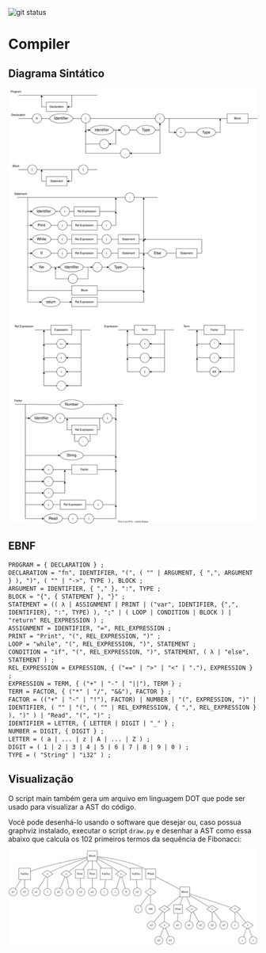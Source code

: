 ![git status](http://3.129.230.99/svg/cemmanuelsr/compiler/)

# Compiler

## Diagrama Sintático

![diagrama sintatico](assets/img/diagrama-sintatico.svg)

## EBNF

```
PROGRAM = { DECLARATION } ;
DECLARATION = "fn", IDENTIFIER, "(", ( "" | ARGUMENT, { ",", ARGUMENT } ), ")", ( "" | "->", TYPE ), BLOCK ;
ARGUMENT = IDENTIFIER, { "," }, ":", TYPE ;
BLOCK = "{", { STATEMENT }, "}" ;
STATEMENT = (( λ | ASSIGNMENT | PRINT | ("var", IDENTIFIER, {",", IDENTIFIER}, ":", TYPE) ), ";" | ( LOOP | CONDITION | BLOCK ) | "return" REL_EXPRESSION ) ;
ASSIGNMENT = IDENTIFIER, "=", REL_EXPRESSION ;
PRINT = "Print", "(", REL_EXPRESSION, ")" ;
LOOP = "while", "(", REL_EXPRESSION, ")", STATEMENT ;
CONDITION = "if", "(", REL_EXPRESSION, ")", STATEMENT, ( λ | "else", STATEMENT ) ;
REL_EXPRESSION = EXPRESSION, { ("==" | ">" | "<" | "."), EXPRESSION } ;
EXPRESSION = TERM, { ("+" | "-" | "||"), TERM } ;
TERM = FACTOR, { ("*" | "/", "&&"), FACTOR } ;
FACTOR = (("+" | "-" | "!"), FACTOR) | NUMBER | "(", EXPRESSION, ")" | IDENTIFIER, ( "" | "(", ( "" | REL_EXPRESSION, { ",", REL_EXPRESSION } ), ")" ) | "Read", "(", ")" ;
IDENTIFIER = LETTER, { LETTER | DIGIT | "_" } ;
NUMBER = DIGIT, { DIGIT } ;
LETTER = ( a | ... | z | A | ... | Z ) ;
DIGIT = ( 1 | 2 | 3 | 4 | 5 | 6 | 7 | 8 | 9 | 0 ) ;
TYPE = ( "String" | "i32" ) ;
```

## Visualização

O script main também gera um arquivo em linguagem DOT que pode ser usado para visualizar a AST do código.

Você pode desenhá-lo usando o software que desejar ou, caso possua graphviz instalado, executar o script `draw.py` e desenhar a AST como essa abaixo que calcula os 102 primeiros termos da sequência de Fibonacci:

![exemplo AST](assets/img/fibonacci.svg)